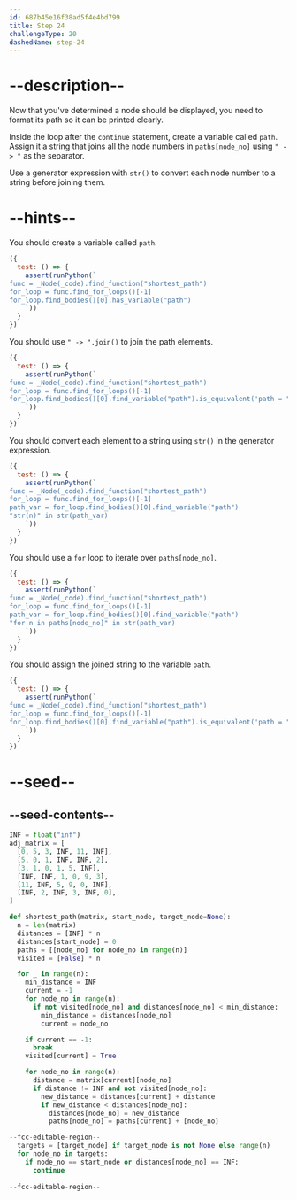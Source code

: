 ```yaml
---
id: 687b45e16f38ad5f4e4bd799
title: Step 24
challengeType: 20
dashedName: step-24
---
```


# --description--

Now that you've determined a node should be displayed, you need to format its path so it can be printed clearly.

Inside the loop after the `continue` statement, create a variable called `path`. Assign it a string that joins all the node numbers in `paths[node_no]` using `" -> "` as the separator.

Use a generator expression with `str()` to convert each node number to a string before joining them.

# --hints--

You should create a variable called `path`.

```js
({
  test: () => {
    assert(runPython(`
func = _Node(_code).find_function("shortest_path")
for_loop = func.find_for_loops()[-1]
for_loop.find_bodies()[0].has_variable("path")
    `))
  }
})
```

You should use `" -> ".join()` to join the path elements.

```js
({
  test: () => {
    assert(runPython(`
func = _Node(_code).find_function("shortest_path")
for_loop = func.find_for_loops()[-1]
for_loop.find_bodies()[0].find_variable("path").is_equivalent('path = " -> ".join(str(n) for n in paths[node_no])')
    `))
  }
})
```

You should convert each element to a string using `str()` in the generator expression.

```js
({
  test: () => {
    assert(runPython(`
func = _Node(_code).find_function("shortest_path")
for_loop = func.find_for_loops()[-1]
path_var = for_loop.find_bodies()[0].find_variable("path")
"str(n)" in str(path_var)
    `))
  }
})
```

You should use a `for` loop to iterate over `paths[node_no]`.

```js
({
  test: () => {
    assert(runPython(`
func = _Node(_code).find_function("shortest_path")
for_loop = func.find_for_loops()[-1]
path_var = for_loop.find_bodies()[0].find_variable("path")
"for n in paths[node_no]" in str(path_var)
    `))
  }
})
```

You should assign the joined string to the variable `path`.

```js
({
  test: () => {
    assert(runPython(`
func = _Node(_code).find_function("shortest_path")
for_loop = func.find_for_loops()[-1]
for_loop.find_bodies()[0].find_variable("path").is_equivalent('path = " -> ".join(str(n) for n in paths[node_no])')
    `))
  }
})
```

# --seed--

## --seed-contents--

```py
INF = float("inf")
adj_matrix = [
  [0, 5, 3, INF, 11, INF],
  [5, 0, 1, INF, INF, 2],
  [3, 1, 0, 1, 5, INF],
  [INF, INF, 1, 0, 9, 3],
  [11, INF, 5, 9, 0, INF],
  [INF, 2, INF, 3, INF, 0],
]

def shortest_path(matrix, start_node, target_node=None):
  n = len(matrix)
  distances = [INF] * n
  distances[start_node] = 0
  paths = [[node_no] for node_no in range(n)]
  visited = [False] * n

  for _ in range(n):
    min_distance = INF
    current = -1
    for node_no in range(n):
      if not visited[node_no] and distances[node_no] < min_distance:
        min_distance = distances[node_no]
        current = node_no

    if current == -1:
      break
    visited[current] = True

    for node_no in range(n):
      distance = matrix[current][node_no]
      if distance != INF and not visited[node_no]:
        new_distance = distances[current] + distance
        if new_distance < distances[node_no]:
          distances[node_no] = new_distance
          paths[node_no] = paths[current] + [node_no]

--fcc-editable-region--
  targets = [target_node] if target_node is not None else range(n)
  for node_no in targets:
    if node_no == start_node or distances[node_no] == INF:
      continue
    
--fcc-editable-region--
```
